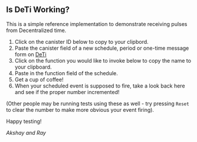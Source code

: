 ## Is DeTi Working?

This is a simple reference implementation to demonstrate receiving pulses from Decentralized time.

1. Click on the canister ID below to copy to your clipbord.
2. Paste the canister field of a new schedule, period or one-time message form on [DeTi](https://fl5mh-daaaa-aaaap-qalja-cai.ic0.app/)
3. Click on the function you would like to invoke below to copy the name to your clipboard.
4. Paste in the function field of the schedule.
5. Get a cup of coffee!
6. When your scheduled event is supposed to fire, take a look back here and see if the proper number incremented!

(Other people may be running tests using these as well - try pressing `Reset` to clear the number to make more obvious your event firing).

Happy testing!

_Akshay and Ray_
